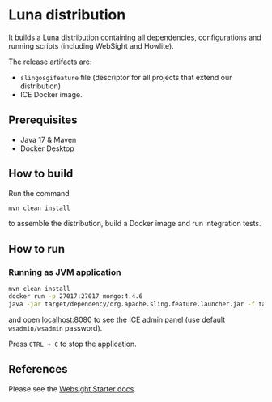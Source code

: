 # Luna distribution
It builds a Luna distribution containing all dependencies, configurations and running scripts (including WebSight and Howlite). 

The release artifacts are:
- `slingosgifeature` file (descriptor for all projects that extend our distribution)
- ICE Docker image.

## Prerequisites
- Java 17 & Maven
- Docker Desktop

## How to build

Run the command

```bash
mvn clean install
```

to assemble the distribution, build a Docker image and run integration tests.

## How to run
### Running as JVM application
```bash
mvn clean install
docker run -p 27017:27017 mongo:4.4.6
java -jar target/dependency/org.apache.sling.feature.launcher.jar -f target/slingfeature-tmp/feature-wsce-luna.json
```

and open [localhost:8080](http://localhost:8080/) to see the ICE admin panel (use default `wsadmin/wsadmin` password).

Press `CTRL + C` to stop the application.

## References
Please see the [Websight Starter docs](https://github.com/websight-io/starter).